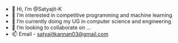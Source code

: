 - 👋 Hi, I’m @Satyajit-K
- 👀 I’m interested in competitive programming and machine learning 
- 🌱 I’m currently doing my UG in computer science and engineering
- 💞️ I’m looking to collaborate on ...
- 📫 Email - satyajitkannan03@gmail.com

<!---
Satyajit-K/Satyajit-K is a ✨ special ✨ repository because its `README.md` (this file) appears on your GitHub profile.
You can click the Preview link to take a look at your changes.
--->
